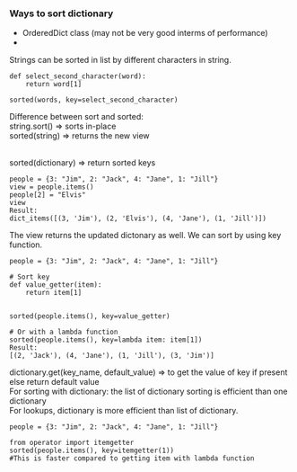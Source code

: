 ### Ways to sort dictionary
- OrderedDict class (may not be very good interms of performance)
- 

Strings can be sorted in list by different characters
in string. <br />
```
def select_second_character(word):
    return word[1]

sorted(words, key=select_second_character)
```

Difference between sort and sorted:<br />
string.sort()  => sorts in-place <br />
sorted(string) => returns the new view <br /><br />

sorted(dictionary) => return sorted keys<br />

```
people = {3: "Jim", 2: "Jack", 4: "Jane", 1: "Jill"}
view = people.items()
people[2] = "Elvis"
view
Result:
dict_items([(3, 'Jim'), (2, 'Elvis'), (4, 'Jane'), (1, 'Jill')])
```
The view returns the updated dictonary as well.
We can sort by using key function.
```
people = {3: "Jim", 2: "Jack", 4: "Jane", 1: "Jill"}

# Sort key
def value_getter(item):
    return item[1]


sorted(people.items(), key=value_getter)

# Or with a lambda function
sorted(people.items(), key=lambda item: item[1])
Result:
[(2, 'Jack'), (4, 'Jane'), (1, 'Jill'), (3, 'Jim')]
```

dictionary.get(key_name, default_value) => to get the value of key if present else return default value <br />
For sorting with dictionary: the list of dictionary sorting is efficient than one dictionary <br /> 
For lookups, dictionary is more efficient than list of dictionary. <br />

```
people = {3: "Jim", 2: "Jack", 4: "Jane", 1: "Jill"}

from operator import itemgetter
sorted(people.items(), key=itemgetter(1))
#This is faster compared to getting item with lambda function
```

